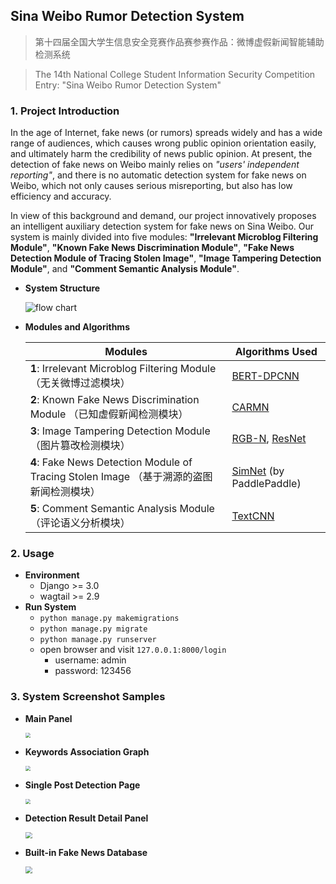 ## Sina Weibo Rumor Detection System

>  第十四届全国大学生信息安全竞赛作品赛参赛作品：微博虚假新闻智能辅助检测系统

>  The 14th National College Student Information Security Competition Entry: "Sina Weibo Rumor Detection System"



### 1. Project Introduction

In the age of Internet, fake news (or rumors) spreads widely and has a wide range of audiences, which causes wrong public opinion orientation easily, and ultimately harm the credibility of news public opinion. At present, the detection of fake news on Weibo mainly relies on *"users' independent reporting"*, and there is no automatic detection system for fake news on Weibo, which not only causes serious misreporting, but also has low efficiency and accuracy. 

In view of this background and demand, our project innovatively proposes an intelligent auxiliary detection system for fake news on Sina Weibo. Our system is mainly divided into five modules: **"Irrelevant Microblog Filtering Module"**, **"Known Fake News Discrimination Module"**, **"Fake News Detection Module of Tracing Stolen Image"**, **"Image Tampering Detection Module"**, and **"Comment Semantic Analysis Module"**.



- **System Structure**

  ![flow chart](https://raw.githubusercontent.com/oraccc/Sina-Weibo-Rumor-Detection-System/master/images/flow%20chart.png)

- **Modules and Algorithms**

  | Modules                                                      | Algorithms Used                                              |
  | ------------------------------------------------------------ | ------------------------------------------------------------ |
  | **1**: Irrelevant Microblog Filtering Module（无关微博过滤模块） | [BERT-DPCNN](https://link.springer.com/chapter/10.1007/978-981-15-8599-9_60) |
  | **2**: Known Fake News Discrimination Module （已知虚假新闻检测模块） | [CARMN](https://www.sciencedirect.com/science/article/abs/pii/S0306457320309304) |
  | **3**: Image Tampering Detection Module （图片篡改检测模块） | [RGB-N](https://openaccess.thecvf.com/content_cvpr_2018/papers/Zhou_Learning_Rich_Features_CVPR_2018_paper.pdf), [ResNet](https://arxiv.org/abs/1512.03385) |
  | **4**: Fake News Detection Module of Tracing Stolen Image （基于溯源的盗图新闻检测模块） | [SimNet](https://www.paddlepaddle.org.cn/modelbasedetail/SimNet) (by PaddlePaddle) |
  | **5**: Comment Semantic Analysis Module （评论语义分析模块） | [TextCNN](https://arxiv.org/abs/1408.5882)                   |



### 2. Usage

* **Environment**
  * Django >= 3.0
  * wagtail >= 2.9
* **Run System**
  * `python manage.py makemigrations`
  * `python manage.py migrate`
  * `python manage.py runserver`
  * open browser and visit `127.0.0.1:8000/login`
    * username: admin
    * password: 123456

### 3. System Screenshot Samples

* **Main Panel**

  <img src="https://raw.githubusercontent.com/oraccc/Sina-Weibo-Rumor-Detection-System/master/images/system1.png" style="zoom: 50%;" />

* **Keywords Association Graph**

  <img src="https://raw.githubusercontent.com/oraccc/Sina-Weibo-Rumor-Detection-System/master/images/system2.png" style="zoom: 50%;" />

* **Single Post Detection Page**

  <img src="https://raw.githubusercontent.com/oraccc/Sina-Weibo-Rumor-Detection-System/master/images/system3.png" style="zoom: 50%;" />

* **Detection Result Detail Panel**

  <img src="https://raw.githubusercontent.com/oraccc/Sina-Weibo-Rumor-Detection-System/master/images/system4.png" style="zoom: 67%;" />

* **Built-in Fake News Database**

  <img src="https://raw.githubusercontent.com/oraccc/Sina-Weibo-Rumor-Detection-System/master/images/system5.png" style="zoom: 67%;" />